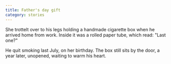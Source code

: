 ```yaml
---
title: Father's day gift
category: stories
---
```

She trottelt over to his legs holding a handmade cigarette box when he arrived home from work. Inside it was a rolled paper tube, which read: "Last one?"

He quit smoking last July, on her birthday.
The box still sits by the door, a year later, unopened, waiting to warm his heart.
